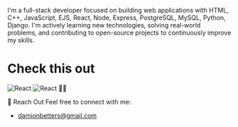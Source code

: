 I'm a full-stack developer focused on building web applications with HTML, C++, JavaScript, EJS, React, Node, Express, PostgreSQL, MySQL, Python, Django. I'm actively learning new technologies, solving real-world problems, and contributing to open-source projects to continuously improve my skills.

# Check this out

![React](https://img.shields.io/badge/React-blue?style=for-the-badge&logo=react&logoColor=white)
![React 💪🏾](https://img.shields.io/badge/React-💪🏾_Strong-blue?style=flat-square&logo=react&logoColor=white)


💬 Reach Out
Feel free to connect with me:
- damionbetters@gmail.com
